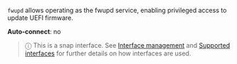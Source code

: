 `fwupd` allows operating as the fwupd service, enabling privileged access to update UEFI firmware.

**Auto-connect**: no

> ⓘ  This is a snap interface. See [Interface management](/t/interface-management/6154) and [Supported interfaces](/t/supported-interfaces/7744) for further details on how interfaces are used.